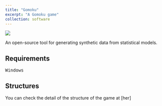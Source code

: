 ```yaml
---
title: "Gomoku"
excerpt: "A Gomoku game"
collection: software
---
```

<img src='/images/synthesis.png'><br/>

An open-source tool for generating synthetic data from statistical models.

## Requirements
<pre>
Windows
</pre>

## Structures
You can check the detail of the structure of the game at [her]

